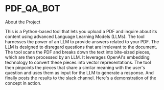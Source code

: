 # PDF_QA_BOT

About the Project

This is a Python-based tool that lets you upload a PDF and inquire about its content using advanced Language Learning Models (LLMs). The tool harnesses the power of an LLM to provide answers related to your PDF. The LLM is designed to disregard questions that are irrelevant to the document. The tool scans the PDF and breaks down the text into bite-sized pieces, which are then processed by an LLM. It leverages OpenAI's embedding technology to convert these pieces into vector representations. The tool then pinpoints the pieces that share a similar meaning with the user's question and uses them as input for the LLM to generate a response.  And finally posts the results to the slack channel. Here's a demonstration of the concept in action.
